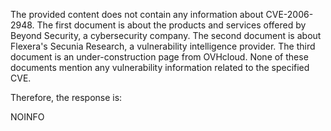 The provided content does not contain any information about CVE-2006-2948. The first document is about the products and services offered by Beyond Security, a cybersecurity company. The second document is about Flexera's Secunia Research, a vulnerability intelligence provider. The third document is an under-construction page from OVHcloud. None of these documents mention any vulnerability information related to the specified CVE.

Therefore, the response is:

NOINFO